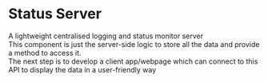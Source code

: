 # Status Server

A lightweight centralised logging and status monitor server  
This component is just the server-side logic to store all the data and provide a method to access it.  
The next step is to develop a client app/webpage which can connect to this API to display the data in a user-friendly way

